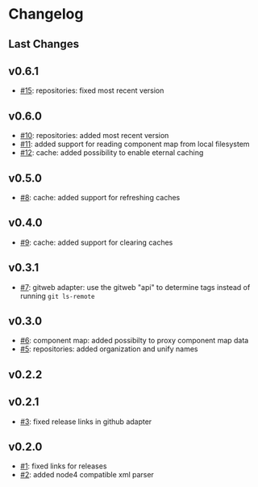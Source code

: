 # Changelog

## Last Changes


## v0.6.1

- [#15](https://github.com/LaxarApps/changelog-viewer-server/issues/15): repositories: fixed most recent version


## v0.6.0

- [#10](https://github.com/LaxarApps/changelog-viewer-server/issues/10): repositories: added most recent version
- [#11](https://github.com/LaxarApps/changelog-viewer-server/issues/11): added support for reading component map from local filesystem
- [#12](https://github.com/LaxarApps/changelog-viewer-server/issues/12): cache: added possibility to enable eternal caching


## v0.5.0

- [#8](https://github.com/LaxarApps/changelog-viewer-server/issues/8): cache: added support for refreshing caches


## v0.4.0

- [#9](https://github.com/LaxarApps/changelog-viewer-server/issues/9): cache: added support for clearing caches


## v0.3.1

- [#7](https://github.com/LaxarApps/changelog-viewer-server/issues/7): gitweb adapter: use the gitweb "api" to determine tags instead of running `git ls-remote`


## v0.3.0

- [#6](https://github.com/LaxarApps/changelog-viewer-server/issues/6): component map: added possibilty to proxy component map data
- [#5](https://github.com/LaxarApps/changelog-viewer-server/issues/5): repositories: added organization and unify names


## v0.2.2
## v0.2.1

- [#3](https://github.com/LaxarApps/changelog-viewer-server/issues/3): fixed release links in github adapter


## v0.2.0

- [#1](https://github.com/LaxarApps/changelog-viewer-server/issues/1): fixed links for releases
- [#2](https://github.com/LaxarApps/changelog-viewer-server/issues/2): added node4 compatible xml parser
